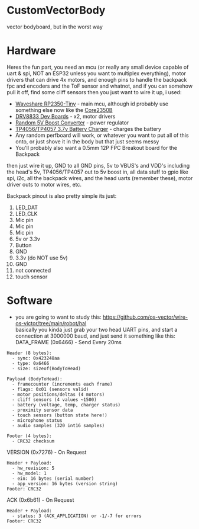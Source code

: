 # CustomVectorBody
vector bodyboard, but in the worst way

# Hardware
Heres the fun part, you need an mcu (or really any small device capable of uart & spi, NOT an ESP32 unless you want to multiplex everything), motor drivers that can drive 4x motors, and enough pins to handle the backpack fpc and encoders and the ToF sensor and whatnot, and if you can somehow pull it off, find some cliff sensors
then you just want to wire it up, i used:
- [Waveshare RP2350-Tiny](https://www.waveshare.com/rp2350-tiny.htm) - main mcu, although id probably use something else now like the [Core2350B](https://www.waveshare.com/core2350b.htm)
- [DRV8833 Dev Boards](https://www.aliexpress.com/p/tesla-landing/index.html?productId=3256808863783815) - x2, motor drivers
- [Random 5V Boost Converter](https://www.adafruit.com/product/4654) - power regulator
- [TP4056/TP4057 3.7v Battery Charger](https://www.aliexpress.us/item/3256808124186675.html) - charges the battery
- Any random perfboard will work, or whatever you want to put all of this onto, or just shove it in the body but that just seems messy
- You'll probably also want a 0.5mm 12P FPC Breakout board for the Backpack

then just wire it up, GND to all GND pins, 5v to VBUS's and VDD's including the head's 5v, TP4056/TP4057 out to 5v boost in, all data stuff to gpio like spi, i2c, all the backpack wires, and the head uarts (remember these), motor driver outs to motor wires, etc.

Backpack pinout is also pretty simple its just:
1. LED_DAT
2. LED_CLK
3. Mic pin
4. Mic pin
5. Mic pin
6. 5v or 3.3v
7. Button
8. GND
9. 3.3v (do NOT use 5v)
10. GND
11. not connected
12. touch sensor

# Software
- you are going to want to study this: https://github.com/os-vector/wire-os-victor/tree/main/robot/hal \
basically you kinda just grab your two head UART pins, and start a connection at 3000000 baud,
and just send it something like this:
DATA_FRAME (0x6466) - Send Every 20ms
```
Header (8 bytes):
  - sync: 0x423248aa
  - type: 0x6466
  - size: sizeof(BodyToHead)

Payload (BodyToHead):
  - framecounter (increments each frame)
  - flags: 0x01 (sensors valid)
  - motor positions/deltas (4 motors)
  - cliff sensors (4 values ~1500)
  - battery (voltage, temp, charger status)
  - proximity sensor data
  - touch sensors (button state here!)
  - microphone status
  - audio samples (320 int16 samples)

Footer (4 bytes):
  - CRC32 checksum
```
VERSION (0x7276) - On Request
```
Header + Payload:
  - hw_revision: 5
  - hw_model: 1
  - ein: 16 bytes (serial number)
  - app_version: 16 bytes (version string)
Footer: CRC32
```
ACK (0x6b61) - On Request
```
Header + Payload:
  - status: 3 (ACK_APPLICATION) or -1/-7 for errors
Footer: CRC32
```
